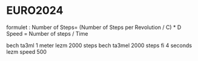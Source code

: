 # EURO2024
formulet : 
Number of Steps= (Number of Steps per Revolution / C) * D
​Speed = Number of steps / Time 

bech ta3ml 1 meter lezm 2000 steps 
bech ta3mel 2000 steps fi 4 seconds lezm speed 500 

